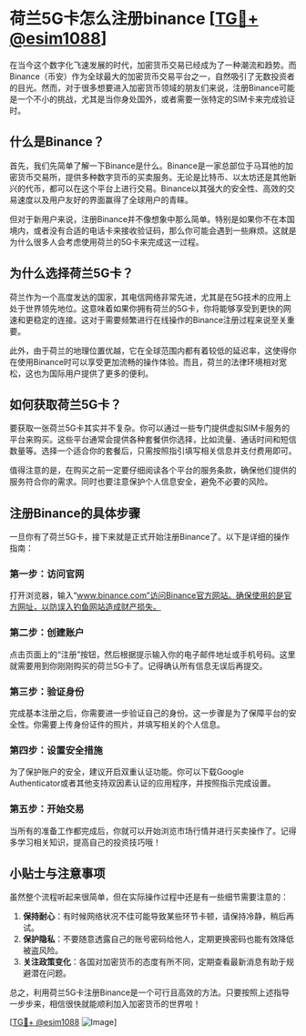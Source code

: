 # 荷兰5G卡怎么注册binance [[TG💪+ @esim1088](https://t.me/s/esim1088)]

在当今这个数字化飞速发展的时代，加密货币交易已经成为了一种潮流和趋势。而Binance（币安）作为全球最大的加密货币交易平台之一，自然吸引了无数投资者的目光。然而，对于很多想要进入加密货币领域的朋友们来说，注册Binance可能是一个不小的挑战，尤其是当你身处国外，或者需要一张特定的SIM卡来完成验证时。

## 什么是Binance？

首先，我们先简单了解一下Binance是什么。Binance是一家总部位于马耳他的加密货币交易所，提供多种数字货币的买卖服务。无论是比特币、以太坊还是其他新兴的代币，都可以在这个平台上进行交易。Binance以其强大的安全性、高效的交易速度以及用户友好的界面赢得了全球用户的青睐。

但对于新用户来说，注册Binance并不像想象中那么简单。特别是如果你不在本国境内，或者没有合适的电话卡来接收验证码，那么你可能会遇到一些麻烦。这就是为什么很多人会考虑使用荷兰的5G卡来完成这一过程。

## 为什么选择荷兰5G卡？

荷兰作为一个高度发达的国家，其电信网络非常先进，尤其是在5G技术的应用上处于世界领先地位。这意味着如果你拥有荷兰的5G卡，你将能够享受到更快的网速和更稳定的连接。这对于需要频繁进行在线操作的Binance注册过程来说至关重要。

此外，由于荷兰的地理位置优越，它在全球范围内都有着较低的延迟率，这使得你在使用Binance时可以享受更加流畅的操作体验。而且，荷兰的法律环境相对宽松，这也为国际用户提供了更多的便利。

## 如何获取荷兰5G卡？

要获取一张荷兰5G卡其实并不复杂。你可以通过一些专门提供虚拟SIM卡服务的平台来购买。这些平台通常会提供各种套餐供你选择，比如流量、通话时间和短信数量等。选择一个适合你的套餐后，只需按照指引填写相关信息并支付费用即可。

值得注意的是，在购买之前一定要仔细阅读各个平台的服务条款，确保他们提供的服务符合你的需求。同时也要注意保护个人信息安全，避免不必要的风险。

## 注册Binance的具体步骤

一旦你有了荷兰5G卡，接下来就是正式开始注册Binance了。以下是详细的操作指南：

### 第一步：访问官网
打开浏览器，输入“www.binance.com”访问Binance官方网站。确保使用的是官方网址，以防误入钓鱼网站造成财产损失。

### 第二步：创建账户
点击页面上的“注册”按钮，然后根据提示输入你的电子邮件地址或手机号码。这里就需要用到你刚刚购买的荷兰5G卡了。记得确认所有信息无误后再提交。

### 第三步：验证身份
完成基本注册之后，你需要进一步验证自己的身份。这一步骤是为了保障平台的安全性。你需要上传身份证件的照片，并填写相关的个人信息。

### 第四步：设置安全措施
为了保护账户的安全，建议开启双重认证功能。你可以下载Google Authenticator或者其他支持双因素认证的应用程序，并按照指示完成设置。

### 第五步：开始交易
当所有的准备工作都完成后，你就可以开始浏览市场行情并进行买卖操作了。记得多学习相关知识，提高自己的投资技巧哦！

## 小贴士与注意事项

虽然整个流程听起来很简单，但在实际操作过程中还是有一些细节需要注意的：

1. **保持耐心**：有时候网络状况不佳可能导致某些环节卡顿，请保持冷静，稍后再试。
2. **保护隐私**：不要随意透露自己的账号密码给他人，定期更换密码也能有效降低被盗风险。
3. **关注政策变化**：各国对加密货币的态度有所不同，定期查看最新消息有助于规避潜在问题。

总之，利用荷兰5G卡注册Binance是一个可行且高效的方法。只要按照上述指导一步步来，相信很快就能顺利加入加密货币的世界啦！

[[TG💪+ @esim1088](https://t.me/s/esim1088) ![Image](https://i.postimg.cc/4NQfJmqS/Snipaste-2025-05-13-00-14-12.png)]